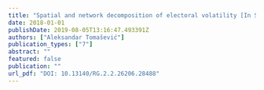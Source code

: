 ```yaml
---
title: "Spatial and network decomposition of electoral volatility [In Serbian]"
date: 2018-01-01
publishDate: 2019-08-05T13:16:47.493391Z
authors: ["Aleksandar Tomašević"]
publication_types: ["7"]
abstract: ""
featured: false
publication: ""
url_pdf: "DOI: 10.13140/RG.2.2.26206.28488"
---
```


